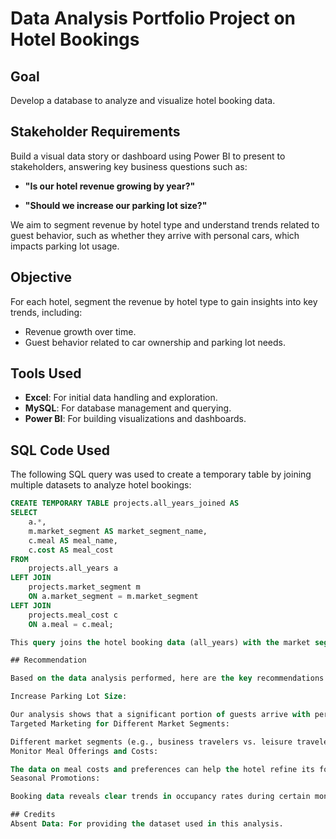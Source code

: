 # Data Analysis Portfolio Project on Hotel Bookings

## Goal
Develop a database to analyze and visualize hotel booking data.

## Stakeholder Requirements
Build a visual data story or dashboard using Power BI to present to stakeholders, answering key business questions such as:

- **"Is our hotel revenue growing by year?"**

- **"Should we increase our parking lot size?"**

We aim to segment revenue by hotel type and understand trends related to guest behavior, such as whether they arrive with personal cars, which impacts parking lot usage.

## Objective
For each hotel, segment the revenue by hotel type to gain insights into key trends, including:

- Revenue growth over time.
- Guest behavior related to car ownership and parking lot needs.

## Tools Used
- **Excel**: For initial data handling and exploration.
- **MySQL**: For database management and querying.
- **Power BI**: For building visualizations and dashboards.

## SQL Code Used
The following SQL query was used to create a temporary table by joining multiple datasets to analyze hotel bookings:

```sql
CREATE TEMPORARY TABLE projects.all_years_joined AS
SELECT 
    a.*, 
    m.market_segment AS market_segment_name,
    c.meal AS meal_name,
    c.cost AS meal_cost
FROM 
    projects.all_years a
LEFT JOIN 
    projects.market_segment m
    ON a.market_segment = m.market_segment
LEFT JOIN 
    projects.meal_cost c
    ON a.meal = c.meal;

This query joins the hotel booking data (all_years) with the market segment and meal cost tables to provide a comprehensive view of bookings, including guest market segments and meal options.

## Recommendation

Based on the data analysis performed, here are the key recommendations for the hotel management:

Increase Parking Lot Size:

Our analysis shows that a significant portion of guests arrive with personal vehicles, indicating the need for additional parking space. Expanding the parking lot could improve guest satisfaction and accommodate future growth in car-owning guests.
Targeted Marketing for Different Market Segments:

Different market segments (e.g., business travelers vs. leisure travelers) show distinct booking patterns. The hotel should consider developing tailored marketing campaigns to attract more guests from high-revenue segments.
Monitor Meal Offerings and Costs:

The data on meal costs and preferences can help the hotel refine its food service offerings. Optimizing the menu based on popular choices and adjusting meal prices could boost profitability.
Seasonal Promotions:

Booking data reveals clear trends in occupancy rates during certain months or seasons. Offering special promotions or packages during off-peak times could help balance occupancy and maximize revenue year-round.

## Credits
Absent Data: For providing the dataset used in this analysis.